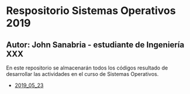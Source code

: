 # Respositorio Sistemas Operativos 2019
## Autor: John Sanabria - estudiante de Ingeniería XXX

En este repositorio se almacenarán todos los códigos resultado de desarrollar las actividades en el curso de Sistemas Operativos. 

* [2019_05_23](2019_05_23)

